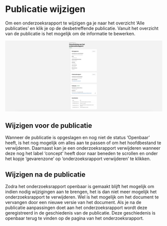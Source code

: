 # Publicatie wijzigen

Om een onderzoeksrapport te wijzigen ga je naar het overzicht ‘Alle publicaties’ en klik je op de desbetreffende publicatie.
Vanuit het overzicht van de publicatie is het mogelijk om de informatie te bewerken.

![Afbeelding toont het overzicht van de publicatie](img/onderzoeksrapport_6.png)

## Wijzigen voor de publicatie

Wanneer de publicatie is opgeslagen en nog niet de status ‘Openbaar’ heeft, is het nog mogelijk om alles aan te passen of om
het hoofdbestand te verwijderen. Daarnaast kan je een onderzoeksrapport verwijderen wanneer deze nog het label ‘concept’ heeft
door naar beneden te scrollen en onder het kopje ‘gevarenzone’ op ‘onderzoeksrapport verwijderen’ te klikken.

## Wijzigen na de publicatie

Zodra het onderzoeksrapport openbaar is gemaakt blijft het mogelijk om indien nodig wijzigingen aan te brengen, het is dan
niet meer mogelijk het onderzoeksrapport te verwijderen. Wel is het mogelijk om het document te vervangen door een nieuwe
versie van het document. Als je na de publicatie aanpassingen doet aan het onderzoeksrapport wordt deze geregistreerd in de
geschiedenis van de publicatie. Deze geschiedenis is openbaar terug te vinden op de pagina van het onderzoeksrapport.
